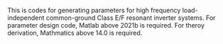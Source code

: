 This is codes for generating parameters for high frequency load-independent common-ground Class E/F resonant inverter systems. 
For parameter design code, Matlab above 2021b is required.
For theroy derivation, Mathmatics above 14.0 is required.
